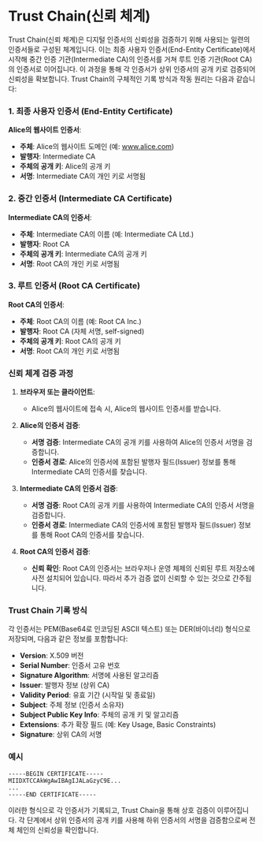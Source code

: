 # Trust Chain(신뢰 체계)
Trust Chain(신뢰 체계)은 디지털 인증서의 신뢰성을 검증하기 위해 사용되는 일련의 인증서들로 구성된 체계입니다. 이는 최종 사용자 인증서(End-Entity Certificate)에서 시작해 중간 인증 기관(Intermediate CA)의 인증서를 거쳐 루트 인증 기관(Root CA)의 인증서로 이어집니다. 이 과정을 통해 각 인증서가 상위 인증서의 공개 키로 검증되어 신뢰성을 확보합니다. Trust Chain의 구체적인 기록 방식과 작동 원리는 다음과 같습니다:

### 1. 최종 사용자 인증서 (End-Entity Certificate)

**Alice의 웹사이트 인증서**:
- **주체**: Alice의 웹사이트 도메인 (예: www.alice.com)
- **발행자**: Intermediate CA
- **주체의 공개 키**: Alice의 공개 키
- **서명**: Intermediate CA의 개인 키로 서명됨

### 2. 중간 인증서 (Intermediate CA Certificate)

**Intermediate CA의 인증서**:
- **주체**: Intermediate CA의 이름 (예: Intermediate CA Ltd.)
- **발행자**: Root CA
- **주체의 공개 키**: Intermediate CA의 공개 키
- **서명**: Root CA의 개인 키로 서명됨

### 3. 루트 인증서 (Root CA Certificate)

**Root CA의 인증서**:
- **주체**: Root CA의 이름 (예: Root CA Inc.)
- **발행자**: Root CA (자체 서명, self-signed)
- **주체의 공개 키**: Root CA의 공개 키
- **서명**: Root CA의 개인 키로 서명됨

### 신뢰 체계 검증 과정

1. **브라우저 또는 클라이언트**:
   - Alice의 웹사이트에 접속 시, Alice의 웹사이트 인증서를 받습니다.

2. **Alice의 인증서 검증**:
   - **서명 검증**: Intermediate CA의 공개 키를 사용하여 Alice의 인증서 서명을 검증합니다.
   - **인증서 경로**: Alice의 인증서에 포함된 발행자 필드(Issuer) 정보를 통해 Intermediate CA의 인증서를 찾습니다.

3. **Intermediate CA의 인증서 검증**:
   - **서명 검증**: Root CA의 공개 키를 사용하여 Intermediate CA의 인증서 서명을 검증합니다.
   - **인증서 경로**: Intermediate CA의 인증서에 포함된 발행자 필드(Issuer) 정보를 통해 Root CA의 인증서를 찾습니다.

4. **Root CA의 인증서 검증**:
   - **신뢰 확인**: Root CA의 인증서는 브라우저나 운영 체제의 신뢰된 루트 저장소에 사전 설치되어 있습니다. 따라서 추가 검증 없이 신뢰할 수 있는 것으로 간주됩니다.

### Trust Chain 기록 방식

각 인증서는 PEM(Base64로 인코딩된 ASCII 텍스트) 또는 DER(바이너리) 형식으로 저장되며, 다음과 같은 정보를 포함합니다:

- **Version**: X.509 버전
- **Serial Number**: 인증서 고유 번호
- **Signature Algorithm**: 서명에 사용된 알고리즘
- **Issuer**: 발행자 정보 (상위 CA)
- **Validity Period**: 유효 기간 (시작일 및 종료일)
- **Subject**: 주체 정보 (인증서 소유자)
- **Subject Public Key Info**: 주체의 공개 키 및 알고리즘
- **Extensions**: 추가 확장 필드 (예: Key Usage, Basic Constraints)
- **Signature**: 상위 CA의 서명

### 예시

```plaintext
-----BEGIN CERTIFICATE-----
MIIDXTCCAkWgAwIBAgIJALaGzyC9E...
...
-----END CERTIFICATE-----
```

이러한 형식으로 각 인증서가 기록되고, Trust Chain을 통해 상호 검증이 이루어집니다. 각 단계에서 상위 인증서의 공개 키를 사용해 하위 인증서의 서명을 검증함으로써 전체 체인의 신뢰성을 확인합니다.
